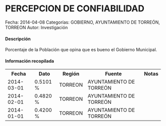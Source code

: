 PERCEPCION DE CONFIABILIDAD
=====

Fecha: 2014-04-08
Categorías: GOBIERNO, AYUNTAMIENTO DE TORREÓN, TORREON
Autor: Investigación

#### Descripción

Porcentaje de la Población que opina que es bueno el Gobierno Municipal.

#### Información recopilada

<table class="table table-hover table-bordered">
  <tr><th>Fecha</th><th>Dato</th><th>Región</th><th>Fuente</th><th>Notas</th></tr>
  <tr><td>2014-03-01</td><td>0.5101 %</td><td>TORREON</td><td>AYUNTAMIENTO DE TORREÓN</td><td></td></tr>
  <tr><td>2014-02-01</td><td>0.4820 %</td><td>TORREON</td><td>AYUNTAMIENTO DE TORREÓN</td><td></td></tr>
  <tr><td>2014-01-01</td><td>0.4200 %</td><td>TORREON</td><td>AYUNTAMIENTO DE TORREÓN</td><td></td></tr>
</table>

